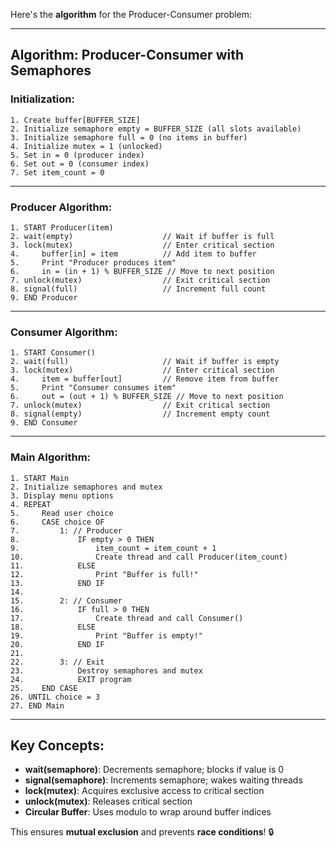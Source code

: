 Here's the **algorithm** for the Producer-Consumer problem:

---

## **Algorithm: Producer-Consumer with Semaphores**

### **Initialization:**
```
1. Create buffer[BUFFER_SIZE]
2. Initialize semaphore empty = BUFFER_SIZE (all slots available)
3. Initialize semaphore full = 0 (no items in buffer)
4. Initialize mutex = 1 (unlocked)
5. Set in = 0 (producer index)
6. Set out = 0 (consumer index)
7. Set item_count = 0
```

---

### **Producer Algorithm:**
```
1. START Producer(item)
2. wait(empty)                    // Wait if buffer is full
3. lock(mutex)                    // Enter critical section
4.     buffer[in] = item          // Add item to buffer
5.     Print "Producer produces item"
6.     in = (in + 1) % BUFFER_SIZE // Move to next position
7. unlock(mutex)                  // Exit critical section
8. signal(full)                   // Increment full count
9. END Producer
```

---

### **Consumer Algorithm:**
```
1. START Consumer()
2. wait(full)                     // Wait if buffer is empty
3. lock(mutex)                    // Enter critical section
4.     item = buffer[out]         // Remove item from buffer
5.     Print "Consumer consumes item"
6.     out = (out + 1) % BUFFER_SIZE // Move to next position
7. unlock(mutex)                  // Exit critical section
8. signal(empty)                  // Increment empty count
9. END Consumer
```

---

### **Main Algorithm:**
```
1. START Main
2. Initialize semaphores and mutex
3. Display menu options
4. REPEAT
5.     Read user choice
6.     CASE choice OF
7.         1: // Producer
8.             IF empty > 0 THEN
9.                 item_count = item_count + 1
10.                Create thread and call Producer(item_count)
11.            ELSE
12.                Print "Buffer is full!"
13.            END IF
14.        
15.        2: // Consumer
16.            IF full > 0 THEN
17.                Create thread and call Consumer()
18.            ELSE
19.                Print "Buffer is empty!"
20.            END IF
21.        
22.        3: // Exit
23.            Destroy semaphores and mutex
24.            EXIT program
25.    END CASE
26. UNTIL choice = 3
27. END Main
```

---

## **Key Concepts:**

- **wait(semaphore)**: Decrements semaphore; blocks if value is 0
- **signal(semaphore)**: Increments semaphore; wakes waiting threads
- **lock(mutex)**: Acquires exclusive access to critical section
- **unlock(mutex)**: Releases critical section
- **Circular Buffer**: Uses modulo to wrap around buffer indices

This ensures **mutual exclusion** and prevents **race conditions**! 🔒